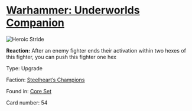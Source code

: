 # [Warhammer: Underworlds Companion](https://guidokessels.github.io/wh-underworlds)

  

![Heroic Stride](https://warhammerunderworlds.com/wp-content/uploads/sites/6/2017/12/054_ENG-Heroic-Stride.png)

<b>Reaction:</b> After an enemy fighter ends their activation within two hexes of this fighter, you can push this fighter one hex

Type: Upgrade

Faction: [Steelheart’s Champions](https://guidokessels.github.io/wh-underworlds/factions/steelhearts-champions)

Found in: [Core Set](https://guidokessels.github.io/wh-underworlds/locations/core-set)

Card number: 54
